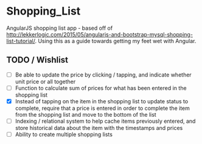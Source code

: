 # Shopping_List
AngularJS shopping list app - based off of http://lekkerlogic.com/2015/05/angularjs-and-bootstrap-mysql-shopping-list-tutorial/. Using this as a guide towards getting my feet wet with Angular.

## TODO / Wishlist
- [ ] Be able to update the price by clicking / tapping, and indicate whether unit price or all together
- [ ] Function to calculate sum of prices for what has been entered in the shopping list
- [X] Instead of tapping on the item in the shopping list to update status to complete, require that a price is entered in order to complete the item from the shopping list and move to the bottom of the list
- [ ] Indexing / relational system to help cache items previously entered, and store historical data about the item with the timestamps and prices
- [ ] Ability to create multiple shopping lists
